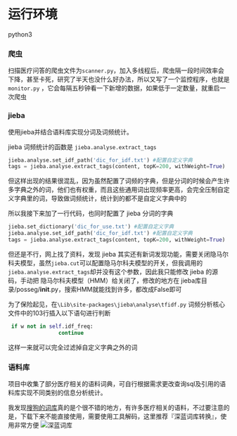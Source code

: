 # 运行环境
python3 

### 爬虫
扫描医疗问答的爬虫文件为`scanner.py`，加入多线程后，爬虫隔一段时间效率会下降，甚至卡死，研究了半天也没什么好办法，所以又写了一个监控程序，也就是`monitor.py` ，它会每隔五秒钟看一下新增的数据，如果低于一定数量，就重启一次爬虫

### jieba

使用jieba并结合语料库实现分词及词频统计。

jieba 词频统计的函数是 `jieba.analyse.extract_tags` 

```python
jieba.analyse.set_idf_path('dic_for_idf.txt') #配置自定义字典
tags = jieba.analyse.extract_tags(content, topK=200, withWeight=True)
```

但这样出现的结果很混乱，因为虽然配置了词频的字典，但是分词的时候会产生许多字典之外的词，他们也有权重，而且这些通用词出现频率更高，会完全压制自定义字典里的词，导致做词频统计，统计到的都不是自定义字典中的

所以我接下来加了一行代码，也同时配置了 jieba 分词的字典

```python
jieba.set_dictionary('dic_for_use.txt') #配置自定义字典
jieba.analyse.set_idf_path('dic_for_idf.txt') #配置自定义字典
tags = jieba.analyse.extract_tags(content, topK=200, withWeight=True)
```

但还是不行，网上找了资料，发现 jieba 其实还有新词发现功能，需要关闭隐马尔科夫模型，虽然```jieba.cut```可以配置隐马尔科夫模型的开关，但我调用的```jieba.analyse.extract_tags```却并没有这个参数，因此我只能修改 jieba 的源码，手动把 隐马尔科夫模型（HMM）给关闭了，修改的地方在 jieba库目录/posseg/__init__.py，搜索HMM就能找到许多，都改成False即可

为了保险起见，在`\Lib\site-packages\jieba\analyse\tfidf.py` 词频分析核心文件中的103行插入以下语句进行判断
```python
 if w not in self.idf_freq:
                continue
```
这样一来就可以完全过滤掉自定义字典之外的词

### 语料库
项目中收集了部分医疗相关的语料词典，可自行根据需求更改查询sql及引用的语料库实现不同类别的信息分析统计。

我发现[搜狗的词库](https://pinyin.sogou.com/dict/cate/index/132/download/9)真的是个很不错的地方，有许多医疗相关的语料，不过要注意的是，下载下来不能直接使用，需要使用工具解码，这里推荐『深蓝词库转换』，使用非常方便
![深蓝词库](https://img.niucodata.com/slck.png)



